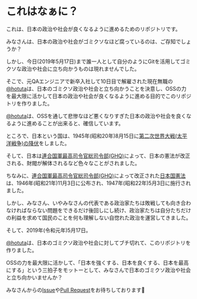 # これはなぁに？

これは、日本の政治や社会が良くなるように進めるためのリポジトリです。

みなさんは、日本の政治や社会がゴミクソなほど腐っているのは、ご存知でしょうか？

しかし、今日(2019年5月17日)まで誰一人として自分のようにGitを活用してゴミクソな政治や社会に立ち向かうものは現れませんでした。

そこで、元QAエンジニアで新卒入社して10日目で解雇された現在無職の[@hotuta](https://github.com/hotuta)は、日本のゴミクソ政治や社会と立ち向かうことを決意し、OSSの力を最大限に活かして日本の政治や社会が良くなるように進める目的でこのリポジトリを作りました。

[@hotuta](https://github.com/hotuta)は、OSSを通して悲惨なほど悪くなりすぎた日本の政治や社会を良くなるように進めることが出来ると、確信しています。

ところで、日本という国は、1945年(昭和20年)8月15日に[第二次世界大戦(太平洋戦争)の降伏](https://ja.wikipedia.org/wiki/日本の降伏)をしました。

そして、日本は[連合国軍最高司令官総司令部(GHQ)](https://ja.wikipedia.org/wiki/%E9%80%A3%E5%90%88%E5%9B%BD%E8%BB%8D%E6%9C%80%E9%AB%98%E5%8F%B8%E4%BB%A4%E5%AE%98%E7%B7%8F%E5%8F%B8%E4%BB%A4%E9%83%A8)によって、日本の憲法が改正される、財閥が解体されるなど色々なことがされました。

ちなみに、[連合国軍最高司令官総司令部(GHQ)](https://ja.wikipedia.org/wiki/%E9%80%A3%E5%90%88%E5%9B%BD%E8%BB%8D%E6%9C%80%E9%AB%98%E5%8F%B8%E4%BB%A4%E5%AE%98%E7%B7%8F%E5%8F%B8%E4%BB%A4%E9%83%A8)によって改正された[日本国憲法](https://ja.wikipedia.org/wiki/%E6%97%A5%E6%9C%AC%E5%9B%BD%E6%86%B2%E6%B3%95)は、1946年(昭和21年)11月3日に公布され、1947年(昭和22年)5月3日に施行されました。

しかし、みなさん、いやみなさんの代表である政治家たちは敗戦しても向き合わなければならない問題をできるだけ後回しにし続け、政治家たちは自分たちだけの利益を求めて国民のことを何も理解しない自惚れた政治を運営してきました。

そして、2019年(令和元年)5月17日。

[@hotuta](https://github.com/hotuta)は、日本のゴミクソ政治や社会に対してブチ切れて、このリポジトリを作りました。

OSSの力を最大限に活かして、「日本を強くする、日本を良くする、日本を最高にする」という三拍子をモットーとして、みなさんで日本のゴミクソ政治や社会と立ち向かいませんか？

みなさんからの[Issue](https://github.com/next-japan/information/issues)や[Pull Request](https://github.com/next-japan/information/pulls)をお待ちしております🙇